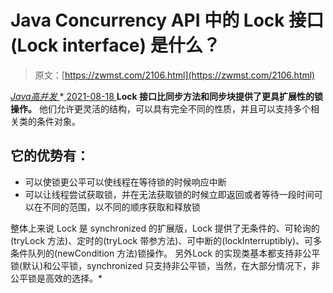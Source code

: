 <!--yml
category: 未分类
date: 0001-01-01 00:00:00
-->

# Java Concurrency API 中的 Lock 接口(Lock interface) 是什么？

> 原文：[https://zwmst.com/2106.html](https://zwmst.com/2106.html)

   [ *Java高并发* ](https://zwmst.com/java%e9%ab%98%e5%b9%b6%e5%8f%91)*[ <time datetime="2021-08-18T16:27:20+08:00"> 2021-08-18 </time> ](https://zwmst.com/2106.html)  **Lock 接口比同步方法和同步块提供了更具扩展性的锁操作。**
他们允许更灵活的结构，可以具有完全不同的性质，并且可以支持多个相关类的条件对象。

## 它的优势有：

*   可以使锁更公平可以使线程在等待锁的时候响应中断
*   可以让线程尝试获取锁，并在无法获取锁的时候立即返回或者等待一段时间可以在不同的范围，以不同的顺序获取和释放锁

整体上来说 Lock 是 synchronized 的扩展版，Lock 提供了无条件的、可轮询的
(tryLock 方法)、定时的(tryLock 带参方法)、可中断的(lockInterruptibly)、可多条件队列的(newCondition 方法)锁操作。
另外Lock 的实现类基本都支持非公平锁(默认)和公平锁，synchronized 只支持非公平锁，当然，在大部分情况下，非公平锁是高效的选择。*